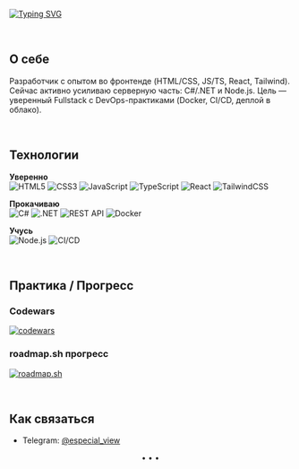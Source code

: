 <!-- Profile README for GitHub user: AkToHuyC -->
<!-- Feel free to remove comments once настроишь всё под себя -->

<!-- ===== Header ===== -->
[![Typing SVG](https://readme-typing-svg.demolab.com?font=Fira+Code&duration=2000&pause=20&color=2990BE&width=435&lines=Hello+everyone;Fullstack+Developer)](https://git.io/typing-svg)

<br/>

<!-- ===== About ===== -->
## О себе
Разработчик с опытом во фронтенде (HTML/CSS, JS/TS, React, Tailwind). Сейчас активно усиливаю серверную часть: C#/.NET и Node.js. Цель — уверенный Fullstack с DevOps-практиками (Docker, CI/CD, деплой в облако).

<br/>

<!-- ===== Tech Stack ===== -->
## Технологии

**Уверенно**  
![HTML5](https://img.shields.io/badge/HTML5-E34F26?logo=html5&logoColor=white)
![CSS3](https://img.shields.io/badge/CSS3-1572B6?logo=css3&logoColor=white)
![JavaScript](https://img.shields.io/badge/JavaScript-F7DF1E?logo=javascript&logoColor=black)
![TypeScript](https://img.shields.io/badge/TypeScript-3178C6?logo=typescript&logoColor=white)
![React](https://img.shields.io/badge/React-20232A?logo=react&logoColor=61DAFB)
![TailwindCSS](https://img.shields.io/badge/TailwindCSS-38B2AC?logo=tailwindcss&logoColor=white)

**Прокачиваю**  
![C#](https://img.shields.io/badge/C%23-239120?logo=csharp&logoColor=white)
![.NET](https://img.shields.io/badge/.NET-512BD4?logo=dotnet&logoColor=white)
![REST API](https://img.shields.io/badge/REST-02569B?logo=azurefunctions&logoColor=white)
![Docker](https://img.shields.io/badge/Docker-2496ED?logo=docker&logoColor=white)

**Учусь**  
![Node.js](https://img.shields.io/badge/Node.js-339933?logo=nodedotjs&logoColor=white)
![CI/CD](https://img.shields.io/badge/CI%2FCD-000000?logo=githubactions&logoColor=white)

<br/>

<!-- ===== Practice / Progress ===== -->
## Практика / Прогресс

### Codewars
[![codewars](https://www.codewars.com/users/AkToHuyC/badges/large)](https://www.codewars.com/users/AkToHuyC)

### roadmap.sh прогресс
[![roadmap.sh](https://roadmap.sh/card/wide/65d8952466cd6d03d2da188c?variant=dark&roadmaps=typescript%2Creact%2Cbackend%2Cfrontend)](https://roadmap.sh)

<br/>

<!-- ===== Contact ===== -->
## Как связаться
- Telegram: [@especial_view](https://t.me/especial_view)

<p align="center">• • •</p>
